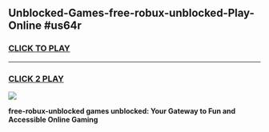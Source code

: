 
## Unblocked-Games-free-robux-unblocked-Play-Online #us64r
<h3>
<a href="https://news.freeplayer.one?title=free-robux-unblocked&ref=3">CLICK TO PLAY</a></h3>
<hr>

<h3>
<a href="https://news.freeplayer.one?title=free-robux-unblocked&ref=3">CLICK 2 PLAY</a>
  
</h3>

<a href="https://news.freeplayer.one?title=free-robux-unblocked&ref=3"><img src="https://clearcache.store/games.png"></a>


**free-robux-unblocked games unblocked: Your Gateway to Fun and Accessible Online Gaming**
